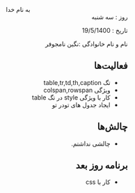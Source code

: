 <div dir="rtl" align="center">
به نام خدا
</div>
<div dir="rtl" align="right">
روز : سه شنبه

تاریخ : 19/5/1400

نام و نام خانوادگی :نگین نامجوفر

## فعالیت‌ها
* تگ table,tr,td,th,caption
* ویژگی colspan,rowspan
* کار با ویژگی style در تگ table
* ایجاد جدول های تودر تو

## چالش‌ها
* چالشی نداشتم.

## برنامه روز بعد
* کار با css

</div>